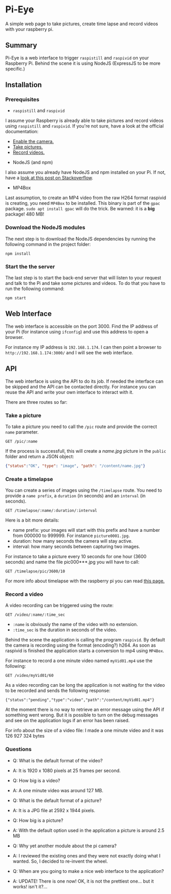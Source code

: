 # Pi-Eye

A simple web page to take pictures, create time lapse and record videos with your raspberry pi.

## Summary

Pi-Eye is a web interface to trigger `raspistill` and `raspivid` on your Raspberry Pi.
Behind the scene it is using NodeJS (ExpressJS to be more specific.)


## Installation

### Prerequisites

+ `raspistill` and `raspivid`

I assume your Raspberry is already able to take pictures and record videos using `raspistill` and `raspivid`.
If you're not sure, have a look at the official documentation:

  - [Enable the camera.](https://www.raspberrypi.org/documentation/usage/camera/README.md)
  - [Take pictures.](https://www.raspberrypi.org/documentation/usage/camera/raspicam/raspistill.md)
  - [Record videos.](https://www.raspberrypi.org/documentation/usage/camera/raspicam/raspivid.md)

+ NodeJS (and npm)

I also assume you already have NodeJS and npm installed on your Pi. If not, have a [look at this post on Stackoverflow](https://raspberrypi.stackexchange.com/a/48313/20530).

+ MP4Box

Last assumption, to create an MP4 video from the raw H264 format raspivid is creating, you need `MP4Box` to be installed.
This binary is part of the `gpac` package.
`sudo apt install gpac` will do the trick. Be warned: it is a **big** package! 480 MB!

### Download the NodeJS modules

The next step is to download the NodeJS dependencies by running the following command in the project folder:

```
npm install
```

### Start the the server

The last step is to start the back-end server that will listen to your request and talk to the Pi and take some pictures and videos. To do that you have to run the following command:

```
npm start
```

## Web Interface

The web interface is accessible on the port 3000.
Find the IP address of your Pi (for instance using `ifconfig`) and use this address to open a browser.

For instance my IP address is `192.168.1.174`. I can then point a browser to `http://192.168.1.174:3000/` and I will see the web interface.


## API

The web interface is using the API to do its job. If needed the interface can be skipped and the API can be contacted directly. For instance you can reuse the API and write your own interface to interact with it.

There are three routes so far:

### Take a picture

To take a picture you need to call the `/pic` route and provide the correct `name` parameter.

```
GET /pic/:name
```

If the process is successfull, this will create a *name.jpg* picture in the `public` folder and return a JSON object:

```json
{"status":"OK", "type": "image", "path": "/content/name.jpg"}
```


### Create a timelapse

You can create a series of images using the `/timelapse` route. You need to provide a `name prefix`, a `duration` (in seconds) and an `interval` (in seconds).

```
GET /timelapse/:name/:duration/:interval
```

Here is a bit more details:

+ name prefix: your images will start with this prefix and have a number from 000000 to 999999. For instance `picture0001.jpg`.
+ duration: how many seconds the camera will stay active.
+ interval: how many seconds between capturing two images.

For instance to take a picture every 10 seconds for one hour (3600 seconds) and name the file pic000***.jpg you will have to call:

```
GET /timelapse/pic/3600/10
```

For more info about timelapse with the raspberry pi you can read [this page.](https://www.raspberrypi.org/documentation/usage/camera/raspicam/timelapse.md)


### Record a video

A video recording can be triggered using the route:

```
GET /video/:name/:time_sec
```

+ `:name` is obviously the name of the video with no extension.
+ `:time_sec` is the duration in seconds of the video.

Behind the scene the application is calling the program `raspivid`.
By default the camera is recording using the format (encoding?) h264.
As soon as raspivid is finished the application starts a conversion to mp4 using `MP4Box`.

For instance to record a one minute video named `myVid01.mp4` use the following:

```
GET /video/myVid01/60
```

As a video recording can be long the application is not waiting for the video to be recorded and sends the following response:

```
{"status":"pending","type":"video","path":"/content/myVid01.mp4"}
```

At the moment there is no way to retrieve an error message using the API if something went wrong.
But it is possible to turn on the debug messages and see on the application logs if an error has been raised.

For info about the size of a video file: I made a one minute video and it was 126 927 324 bytes 

### Questions

+ Q: What is the default format of the video?
+ A: It is 1920 x 1080 pixels at 25 frames per second.

+ Q: How big is a video?
+ A: A one minute video was around 127 MB.

+ Q: What is the default format of a picture?
+ A: It is a JPG file at 2592 x 1944 pixels.

+ Q: How big is a picture?
+ A: With the default option used in the application a picture is around 2.5 MB

+ Q: Why yet another module about the pi camera?
+ A: I reviewed the existing ones and they were not exactly doing what I wanted. So, I decided to re-invent the wheel. 

+ Q: When are you going to make a nice web interface to the application?
+ A: UPDATE! There is one now! OK, it is not the prettiest one... but it works! isn't it?...

